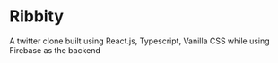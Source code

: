# Ribbity

A twitter clone built using React.js, Typescript, Vanilla CSS while using Firebase as the backend
